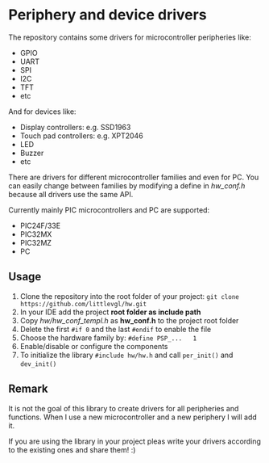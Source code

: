 # Periphery and device drivers
The repository contains some drivers for microcontroller peripheries like:
* GPIO
* UART
* SPI
* I2C
* TFT
* etc

And for devices like:
* Display controllers: e.g. SSD1963
* Touch pad controllers: e.g. XPT2046
* LED
* Buzzer
* etc

There are drivers for different microcontroller families and even for PC. You can easily change between families by modifying a define in *hw_conf.h*
because all drivers use the same API.

Currently mainly PIC microcontrollers and PC are supported:
* PIC24F/33E
* PIC32MX
* PIC32MZ
* PC

## Usage
1. Clone the repository into the root folder of your project: `git clone https://github.com/littlevgl/hw.git`
2. In your IDE add the project **root folder as include path**
3. Copy *hw/hw_conf_templ.h* as **hw_conf.h** to the project root folder
4. Delete the first `#if 0` and the last `#endif` to enable the file
5. Choose the hardware family by: `#define PSP_...   1`
6. Enable/disable or configure the components
7. To initialize the library `#include hw/hw.h` and call `per_init()` and `dev_init()`

## Remark
It is not the goal of this library to create drivers for all peripheries and functions. 
When I use a new microcontroller and a new periphery I will add it. 

If you are using the library in your project pleas write your drivers according to the existing ones and share them! :)
